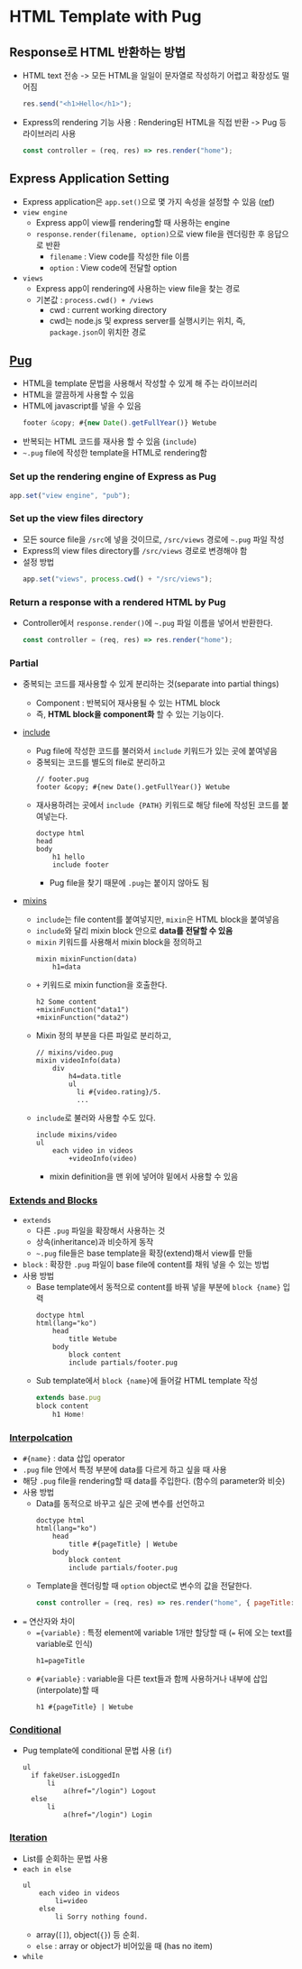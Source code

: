 # HTML Template with Pug

## Response로 HTML 반환하는 방법

- HTML text 전송 -> 모든 HTML을 일일이 문자열로 작성하기 어렵고 확장성도 떨어짐
  ```javascript
  res.send("<h1>Hello</h1>");
  ```
- Express의 rendering 기능 사용 : Rendering된 HTML을 직접 반환 -> Pug 등 라이브러리 사용
  ```javascript
  const controller = (req, res) => res.render("home");
  ```

## Express Application Setting

- Express application은 `app.set()`으로 몇 가지 속성을 설정할 수 있음 ([ref](https://expressjs.com/en/4x/api.html#app.set))
- `view engine`
  - Express app이 view를 rendering할 때 사용하는 engine
  - `response.render(filename, option)`으로 view file을 렌더링한 후 응답으로 반환
    - `filename` : View code를 작성한 file 이름
    - `option` : View code에 전달할 option
- `views`
  - Express app이 rendering에 사용하는 view file을 찾는 경로
  - 기본값 : `process.cwd() + /views`
    - cwd : current working directory
    - cwd는 node.js 및 express server를 실행시키는 위치, 즉, `package.json`이 위치한 경로

## [Pug](https://www.npmjs.com/package/pug)

- HTML을 template 문법을 사용해서 작성할 수 있게 해 주는 라이브러리
- HTML을 깔끔하게 사용할 수 있음
- HTML에 javascript를 넣을 수 있음
  ```js
  footer &copy; #{new Date().getFullYear()} Wetube
  ```
- 반복되는 HTML 코드를 재사용 할 수 있음 (`include`)
- `~.pug` file에 작성한 template을 HTML로 rendering함

### Set up the rendering engine of Express as Pug

```javascript
app.set("view engine", "pub");
```

### Set up the view files directory

- 모든 source file을 `/src`에 넣을 것이므로, `/src/views` 경로에 `~.pug` 파일 작성
- Express의 view files directory를 `/src/views` 경로로 변경해야 함
- 설정 방법
  ```javascript
  app.set("views", process.cwd() + "/src/views");
  ```

### Return a response with a rendered HTML by Pug

- Controller에서 `response.render()`에 `~.pug` 파일 이름을 넣어서 반환한다.
  ```javascript
  const controller = (req, res) => res.render("home");
  ```

### Partial

- 중복되는 코드를 재사용할 수 있게 분리하는 것(separate into partial things)
  - Component : 반복되어 재사용될 수 있는 HTML block
  - 즉, **HTML block을 component화** 할 수 있는 기능이다.
- [include](https://pugjs.org/language/includes.html)
  - Pug file에 작성한 코드를 불러와서 `include` 키워드가 있는 곳에 붙여넣음
  - 중복되는 코드를 별도의 file로 분리하고
    ```pug
    // footer.pug
    footer &copy; #{new Date().getFullYear()} Wetube
    ```
  - 재사용하려는 곳에서 `include {PATH}` 키워드로 해당 file에 작성된 코드를 붙여넣는다.
    ```pug
    doctype html
    head
    body
        h1 hello
        include footer
    ```
    - Pug file을 찾기 때문에 `.pug`는 붙이지 않아도 됨
- [mixins](https://pugjs.org/language/mixins.html)

  - `include`는 file content를 붙여넣지만, `mixin`은 HTML block을 붙여넣음
  - `include`와 달리 mixin block 안으로 **data를 전달할 수 있음**
  - `mixin` 키워드를 사용해서 mixin block을 정의하고
    ```pug
    mixin mixinFunction(data)
        h1=data
    ```
  - `+` 키워드로 mixin function을 호출한다.
    ```pug
    h2 Some content
    +mixinFunction("data1")
    +mixinFunction("data2")
    ```
  - Mixin 정의 부분을 다른 파일로 분리하고,
    ```pug
    // mixins/video.pug
    mixin videoInfo(data)
        div
            h4=data.title
            ul
              li #{video.rating}/5.
              ...
    ```
  - `include`로 불러와 사용할 수도 있다.
    ```pug
    include mixins/video
    ul
        each video in videos
            +videoInfo(video)
    ```
    - mixin definition을 맨 위에 넣어야 밑에서 사용할 수 있음

### [Extends and Blocks](https://pugjs.org/language/inheritance.html)

- `extends`
  - 다른 `.pug` 파일을 확장해서 사용하는 것
  - 상속(inheritance)과 비슷하게 동작
  - `~.pug` file들은 base template을 확장(extend)해서 view를 만듦
- `block` : 확장한 `.pug` 파일이 base file에 content를 채워 넣을 수 있는 방법
- 사용 방법
  - Base template에서 동적으로 content를 바꿔 넣을 부분에 `block {name}` 입력
    ```pug
    doctype html
    html(lang="ko")
        head
            title Wetube
        body
            block content
            include partials/footer.pug
    ```
  - Sub template에서 `block {name}`에 들어갈 HTML template 작성
    ```javascript
    extends base.pug
    block content
        h1 Home!
    ```

### [Interpolcation](https://pugjs.org/language/interpolation.html)

- `#{name}` : data 삽입 operator
- `.pug` file 안에서 특정 부분에 data를 다르게 하고 싶을 때 사용
- 해당 `.pug` file을 rendering할 때 data를 주입한다. (함수의 parameter와 비슷)
- 사용 방법
  - Data를 동적으로 바꾸고 싶은 곳에 변수를 선언하고
    ```pug
    doctype html
    html(lang="ko")
        head
            title #{pageTitle} | Wetube
        body
            block content
            include partials/footer.pug
    ```
  - Template을 렌더링할 때 `option` object로 변수의 값을 전달한다.
    ```javascript
    const controller = (req, res) => res.render("home", { pageTitle: "Home" });
    ```
- `=` 연산자와 차이
  - `={variable}` : 특정 element에 variable 1개만 할당할 때 (`=` 뒤에 오는 text를 variable로 인식)
    ```pug
    h1=pageTitle
    ```
  - `#{variable}` : variable을 다른 text들과 함께 사용하거나 내부에 삽입(interpolate)할 때
    ```pug
    h1 #{pageTitle} | Wetube
    ```

### [Conditional](https://pugjs.org/language/conditionals.html)

- Pug template에 conditional 문법 사용 (`if`)
  ```pug
  ul
    if fakeUser.isLoggedIn
        li
            a(href="/login") Logout
    else
        li
            a(href="/login") Login
  ```

### [Iteration](https://pugjs.org/language/iteration.html)

- List를 순회하는 문법 사용
- `each in else`
  ```pug
  ul
      each video in videos
          li=video
      else
          li Sorry nothing found.
  ```
  - array(`[]`), object(`{}`) 등 순회.
  - `else` : array or object가 비어있을 때 (has no item)
- `while`
